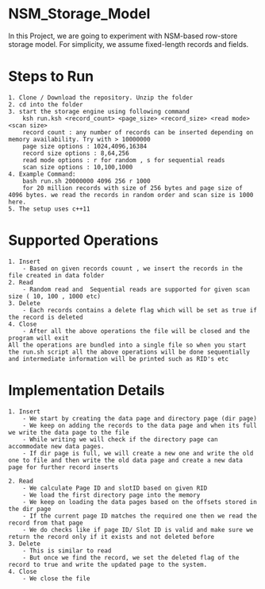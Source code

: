 # NSM_Storage_Model
In this Project, we are going to experiment with NSM-based row-store storage model. For simplicity, we assume fixed-length records and fields.

# Steps to Run
    1. Clone / Download the repository. Unzip the folder
    2. cd into the folder
    3. start the storage engine using following command
        ksh run.ksh <record_count> <page_size> <record_size> <read mode> <scan size>
        record count : any number of records can be inserted depending on memory availability. Try with > 10000000
        page size options : 1024,4096,16384
        record size options : 8,64,256
        read mode options : r for random , s for sequential reads
        scan size options : 10,100,1000
    4. Example Command:
        bash run.sh 20000000 4096 256 r 1000
        for 20 million records with size of 256 bytes and page size of 4096 bytes. we read the records in random order and scan size is 1000 here.
    5. The setup uses c++11 

# Supported Operations
    1. Insert 
        - Based on given records couunt , we insert the records in the file created in data folder
    2. Read
        - Random read and  Sequential reads are supported for given scan size ( 10, 100 , 1000 etc)
    3. Delete
        - Each records contains a delete flag which will be set as true if the record is deleted
    4. Close
        - After all the above operations the file will be closed and the program will exit
    All the operations are bundled into a single file so when you start the run.sh script all the above operations will be done sequentially and intermediate information will be printed such as RID's etc

# Implementation Details
    1. Insert
        - We start by creating the data page and directory page (dir page)
        - We keep on adding the records to the data page and when its full we write the data page to the file
        - While writing we will check if the directory page can accommodate new data pages.
        - If dir page is full, we will create a new one and write the old one to file and then write the old data page and create a new data page for further record inserts
    
    2. Read
        - We calculate Page ID and slotID based on given RID
        - We load the first directory page into the memory
        - We keep on loading the data pages based on the offsets stored in the dir page
        - If the current page ID matches the required one then we read the record from that page
        - We do checks like if page ID/ Slot ID is valid and make sure we return the record only if it exists and not deleted before
    3. Delete
        - This is similar to read
        - But once we find the record, we set the deleted flag of the record to true and write the updated page to the system.
    4. Close
        - We close the file
